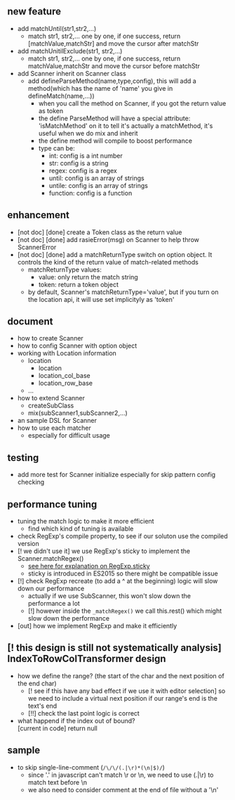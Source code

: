 
## new feature
* add matchUntil(str1,str2,...)
  * match str1, str2,... one by one, if one success, return [matchValue,matchStr] and move the cursor after matchStr
* add matchUnitilExclude(str1, str2,...)
  * match str1, str2,... one by one, if one success, return matchValue,matchStr and move the cursor before matchStr
* add Scanner inherit on Scanner class
  * add defineParseMethod(name,type,config), this will add a method(which has the name of 'name' you give in defineMatch(name,...))
    * when you call the method on Scanner, if you got the return value as token
    * the define ParseMethod will have a special attribute: 'isMatchMethod' on it to tell it's actually a matchMethod, it's useful when we do mix and   inherit
    * the define method will compile to boost performance
    * type can be:
      * int: config is a int number
      * str: config is a string
      * regex: config is a regex
      * until:  config is an array of strings
      * untile:  config is an array of strings
      * function: config is a function

## enhancement
* [not doc] [done] create a Token class as the return value
* [not doc] [done] add rasieError(msg) on Scanner to help throw ScannerError
* [not doc] [done] add a matchReturnType switch on option object. It controls the kind of the return value of match-related methods
  * matchReturnType values:
    * value: only return the match string
    * token: return a token object
  * by default, Scanner's matchReturnType='value', but if you turn on the location api, it will use set implicityly as 'token'

## document
* how to create Scanner
* how to config Scanner with option object
* working with Location information
  * location
    * location
    * location_col_base
    * location_row_base
  * ...
* how to extend Scanner
  * createSubClass
  * mix(subScanner1,subScanner2,...)
* an sample DSL for Scanner
* how to use each matcher
  * especially for difficult usage


## testing
* add more test for Scanner initialize especially for skip pattern config checking



## performance tuning
* tuning the match logic to make it more efficient
  * find which kind of tuning is available
* check RegExp's compile property, to see if our soluton use the compiled version
* [! we didn't use it] we use RegExp's sticky to implement the Scanner.matchRegex()
  * [see here for explanation on RegExp.sticky](http://www.cr173.com/html/18523_1.html)
  * sticky is introduced in ES2015 so there might be compatible issue
* [!] check RegExp recreate (to add a ^ at the beginning) logic will slow down our performance
  * actually if we use SubScanner, this won't slow down the performance a lot
  * [!] however inside the ```_matchRegex()``` we call this.rest() which might slow down the performance
* [out] how we implement RegExp and make it efficiently


## [! this design is still not systematically analysis] IndexToRowColTransformer design
* how we define the range? (the start of the char and the next position of the end char)
  * [! see if this have any bad effect if we use it with editor selection] so we need to include a virtual next position if our range's end is the text's end
  * [!!] check the last point logic is correct
*  what happend if the index out of bound?  
  [current in code] return null

## sample
* to skip single-line-comment (```/\/\/(.|\r)*(\n|$)/```)
  * since '.' in javascript can't match \r or \n, we need to use (.|\r) to match text before \n
  * we also need to consider comment at the end of file without a '\n'
